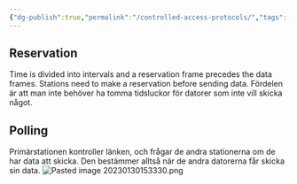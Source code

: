 ```yaml
---
{"dg-publish":true,"permalink":"/controlled-access-protocols/","tags":["kommunikationssystem"]}
---
```



## Reservation
Time is divided into intervals and a reservation frame precedes the data frames. Stations need to make a reservation before sending data. Fördelen är att man inte behöver ha tomma tidsluckor för datorer som inte vill skicka något.

## Polling
Primärstationen kontroller länken, och frågar de andra stationerna om de har data att skicka. Den bestämmer alltså när de andra datorerna får skicka sin data.
![Pasted image 20230130153330.png](/img/user/images/Pasted%20image%2020230130153330.png)
